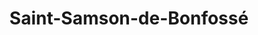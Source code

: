 ---
title: Saint-Samson-de-Bonfossé
url: /saint-samson-de-bonfosse/
latitude: 49.049
longitude: -1.128
---